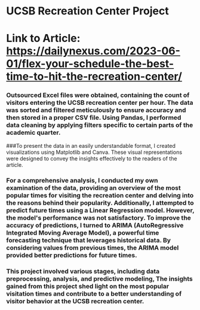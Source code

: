 # UCSB Recreation Center Project

# Link to Article: https://dailynexus.com/2023-06-01/flex-your-schedule-the-best-time-to-hit-the-recreation-center/

### Outsourced Excel files were obtained, containing the count of visitors entering the UCSB recreation center per hour. The data was sorted and filtered meticulously to ensure accuracy and then stored in a proper CSV file. Using Pandas, I performed data cleaning by applying filters specific to certain parts of the academic quarter.

###To present the data in an easily understandable format, I created visualizations using Matplotlib and Canva. These visual representations were designed to convey the insights effectively to the readers of the article.

### For a comprehensive analysis, I conducted my own examination of the data, providing an overview of the most popular times for visiting the recreation center and delving into the reasons behind their popularity. Additionally, I attempted to predict future times using a Linear Regression model. However, the model's performance was not satisfactory. To improve the accuracy of predictions, I turned to ARIMA (AutoRegressive Integrated Moving Average Model), a powerful time forecasting technique that leverages historical data. By considering values from previous times, the ARIMA model provided better predictions for future times.

### This project involved various stages, including data preprocessing, analysis, and predictive modeling, The insights gained from this project shed light on the most popular visitation times and contribute to a better understanding of visitor behavior at the UCSB recreation center.
